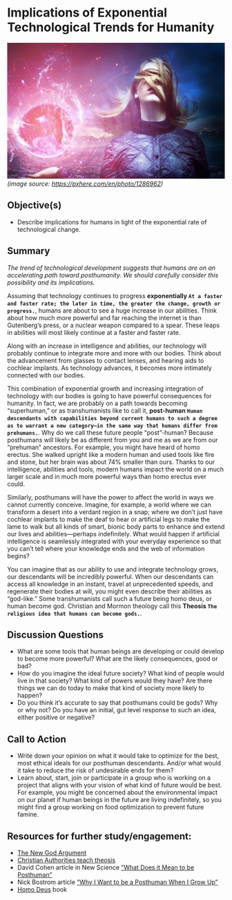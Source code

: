 # Implications of Exponential Technological Trends for Humanity

![Image](./assets/lesson5.jpg)
_(image source: https://pxhere.com/en/photo/1286962)_

## Objective(s)
- Describe implications for humans in light of the exponential rate of technological change.

## Summary
_The trend of technological development suggests that humans are on an accelerating path toward posthumanity. We should carefully consider this possibility and its implications._

Assuming that technology continues to progress **exponentially `At a faster and faster rate; the later in time, the greater the change, growth or progress.`**, humans are about to see a huge increase in our abilities. Think about how much more powerful and far reaching the internet is than Gutenberg’s press, or a nuclear weapon compared to a spear. These leaps in abilities will most likely continue at a faster and faster rate.

Along with an increase in intelligence and abilities, our technology will probably continue to integrate more and more with our bodies. Think about the advancement from glasses to contact lenses, and hearing aids to cochlear implants. As technology advances, it becomes more intimately connected with our bodies.

This combination of exponential growth and increasing integration of technology with our bodies is going to have powerful consequences for humanity. In fact, we are probably on a path towards becoming “superhuman,” or as transhumanists like to call it, **post-human `Human descendants with capabilities beyond current humans to such a degree as to warrant a new category—in the same way that humans differ from prehumans.`**.
Why do we call these future people “post”-human? Because posthumans will likely be as different from you and me as we are from our “prehuman” ancestors. For example, you might have heard of homo erectus. She walked upright like a modern human and used tools like fire and stone, but her brain was about 74% smaller than ours. Thanks to our intelligence, abilities and tools, modern humans impact the world on a much larger scale and in much more powerful ways than homo erectus ever could.

Similarly, posthumans will have the power to affect the world in ways we cannot currently conceive. Imagine, for example, a world where we can transform a desert into a verdant region in a snap; where we don’t just have cochlear implants to make the deaf to hear or artificial legs to make the lame to walk but all kinds of smart, bionic body parts to enhance and extend our lives and abilities—perhaps indefinitely. What would happen if artificial intelligence is seamlessly integrated with your everyday experience so that you can’t tell where your knowledge ends and the web of information begins?

You can imagine that as our ability to use and integrate technology grows, our descendants will be incredibly powerful. When our descendants can access all knowledge in an instant, travel at unprecedented speeds, and regenerate their bodies at will, you might even describe their abilities as “god-like.” Some transhumanists call such a future being homo deus, or human become god. Christian and Mormon theology call this **Theosis `The religious idea that humans can become gods.`**.

## Discussion Questions
- What are some tools that human beings are developing or could develop to become more powerful? What are the likely consequences, good or bad?
- How do you imagine the ideal future society? What kind of people would live in that society? What kind of powers would they have? Are there things we can do today to make that kind of society more likely to happen?
- Do you think it’s accurate to say that posthumans could be gods? Why or why not? Do you have an initial, gut level response to such an idea, either positive or negative?

## Call to Action
- Write down your opinion on what it would take to optimize for the best, most ethical ideals for our posthuman descendants. And/or what would it take to reduce the risk of undesirable ends for them?
- Learn about, start, join or participate in a group who is working on a project that aligns with your vision of what kind of future would be best. For example, you might be concerned about the environmental impact on our planet if human beings in the future are living indefinitely, so you might find a group working on food optimization to prevent future famine.

## Resources for further study/engagement:
- [The New God Argument](https://new-god-argument.com/)
- [Christian Authorities teach theosis](https://new-god-argument.com/support/christian-authorities-teach-theosis.html)
- David Cohen article in New Science [“What Does it Mean to be Posthuman”](https://www.newscientist.com/article/mg21829162-400-what-does-it-mean-to-be-posthuman/)
- Nick Bostrom article [“Why I Want to be a Posthuman When I Grow Up”](https://nickbostrom.com/posthuman.pdf)
- [Homo Deus](https://www.amazon.com/Homo-Deus-Brief-History-Tomorrow/dp/0062464310/ref=sr_1_1?ie=UTF8&qid=1509079357&sr=8-1&keywords=homo+deus) book
